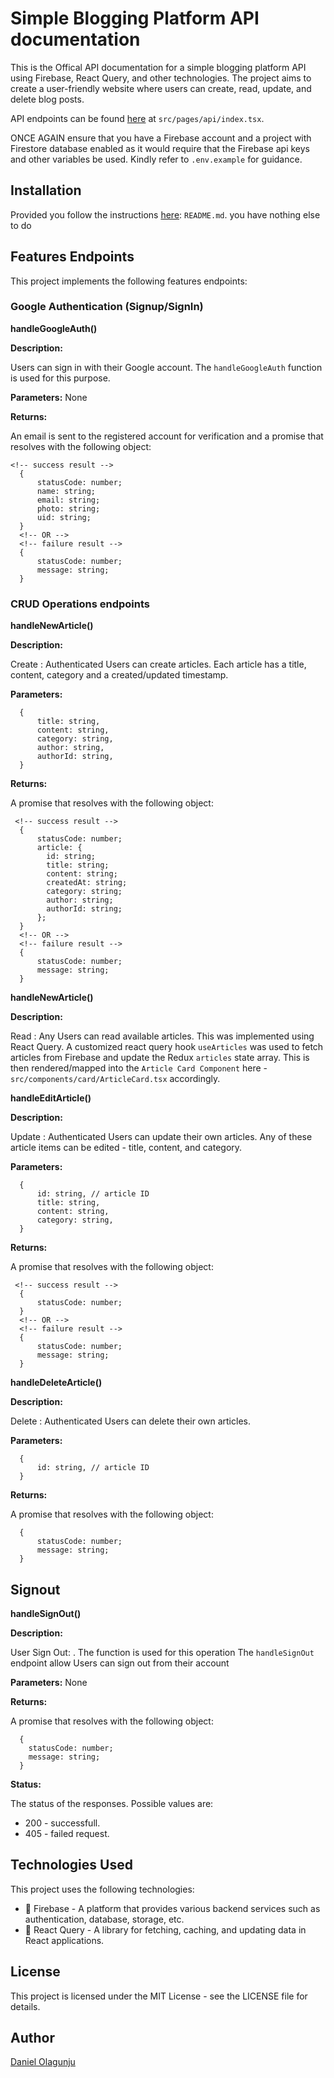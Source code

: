 # Simple Blogging Platform API documentation

This is the Offical API documentation for a simple blogging platform API using Firebase, React Query, and other technologies. The project aims to create a user-friendly website where users can create, read, update, and delete blog posts.

API endpoints can be found [here](src/pages/api/index.tsx) at `src/pages/api/index.tsx`.

ONCE AGAIN ensure that you have a Firebase account and a project with Firestore database enabled as it would require that the Firebase api keys and other variables be used. Kindly refer to `.env.example` for guidance.

## Installation

Provided you follow the instructions [here](README.md): `README.md`. you have nothing else to do

## Features Endpoints
This project implements the following features endpoints:

<!-- Google Authentication: 
CRUD Functionality for Blog Posts: Users can create, read, update, and delete blog posts. Each post has a title, content, and a created/updated timestamp. The handleNewArticle, handleEditArticle, and handleDeleteArticle functions are used for these operations.
The `handleSignInAuth` function is used to sign in a registered user.
. -->


### Google Authentication (Signup/SignIn)

**handleGoogleAuth()**

**Description:**

Users can sign in with their Google account. The `handleGoogleAuth` function is used for this purpose.

**Parameters:**
None

**Returns:**

An email is sent to the registered account for verification and a promise that resolves with the following object:

```
<!-- success result -->
  {
      statusCode: number;
      name: string;
      email: string;
      photo: string;
      uid: string;
  }
  <!-- OR -->
  <!-- failure result -->
  {
      statusCode: number;
      message: string;
  }
```

### CRUD Operations endpoints

**handleNewArticle()**

**Description:**

Create : Authenticated Users can create articles. Each article has a title, content, category and a created/updated timestamp. 

**Parameters:**

```
  {
      title: string,
      content: string,
      category: string,
      author: string,
      authorId: string,
  }

```

**Returns:**

A promise that resolves with the following object:

```
 <!-- success result -->
  {
      statusCode: number;
      article: {
        id: string;
        title: string;
        content: string;
        createdAt: string;
        category: string;
        author: string;
        authorId: string;
      };
  }
  <!-- OR -->
  <!-- failure result -->
  {
      statusCode: number;
      message: string;
  }
```

**handleNewArticle()**

**Description:**

Read : Any Users can read available articles. This was implemented using React Query. A customized react query hook `useArticles` was used to fetch articles from Firebase and update the Redux `articles` state array. This is then rendered/mapped into the `Article Card Component` here - `src/components/card/ArticleCard.tsx` accordingly.


**handleEditArticle()**

**Description:**

Update : Authenticated Users can update their own articles. Any of these article items can be edited - title, content, and category. 

**Parameters:**

```
  {
      id: string, // article ID
      title: string,
      content: string,
      category: string,
  }

```

**Returns:**

A promise that resolves with the following object:

```
 <!-- success result -->
  {
      statusCode: number;
  }
  <!-- OR -->
  <!-- failure result -->
  {
      statusCode: number;
      message: string;
  }
```

**handleDeleteArticle()**

**Description:**

Delete : Authenticated Users can delete their own articles. 

**Parameters:**

```
  {
      id: string, // article ID
  }

```

**Returns:**

A promise that resolves with the following object:

```
  {
      statusCode: number;
      message: string;
  }
```

## Signout

**handleSignOut()**

**Description:**

User Sign Out: . The  function is used for this operation
The `handleSignOut` endpoint allow Users can sign out from their account

**Parameters:**
None

**Returns:**

A promise that resolves with the following object:

```
  {
    statusCode: number;
    message: string;
  }
```


**Status:**

The status of the responses. Possible values are:

- 200 - successfull.
- 405 - failed request.


## Technologies Used
This project uses the following technologies:

- 🎉 Firebase - A platform that provides various backend services such as authentication, database, storage, etc.
- 🎉 React Query - A library for fetching, caching, and updating data in React applications.

## License
This project is licensed under the MIT License - see the LICENSE file for details.

## Author
[Daniel Olagunju](https://github.com/todak2000)
